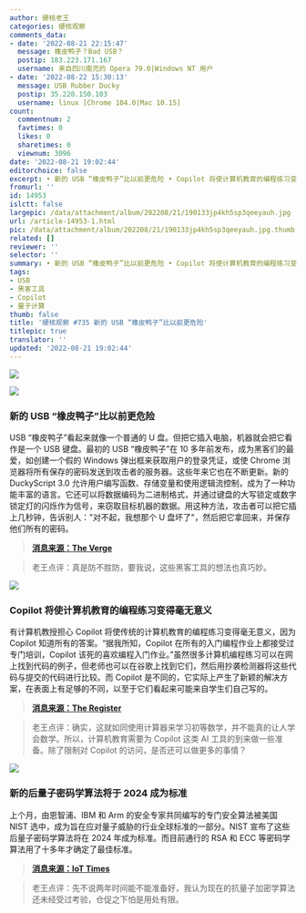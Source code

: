 ```yaml
---
author: 硬核老王
categories: 硬核观察
comments_data:
- date: '2022-08-21 22:15:47'
  message: 橡皮鸭子？Bad USB？
  postip: 183.223.171.167
  username: 来自四川南充的 Opera 79.0|Windows NT 用户
- date: '2022-08-22 15:30:13'
  message: USB Rubber Ducky
  postip: 35.220.150.103
  username: linux [Chrome 104.0|Mac 10.15]
count:
  commentnum: 2
  favtimes: 0
  likes: 0
  sharetimes: 0
  viewnum: 3096
date: '2022-08-21 19:02:44'
editorchoice: false
excerpt: • 新的 USB “橡皮鸭子”比以前更危险 • Copilot 将使计算机教育的编程练习变得毫无意义 • 新的后量子密码学算法将于 2024 成为标准
fromurl: ''
id: 14953
islctt: false
largepic: /data/attachment/album/202208/21/190133jp4kh5sp3qeeyauh.jpg
url: /article-14953-1.html
pic: /data/attachment/album/202208/21/190133jp4kh5sp3qeeyauh.jpg.thumb.jpg
related: []
reviewer: ''
selector: ''
summary: • 新的 USB “橡皮鸭子”比以前更危险 • Copilot 将使计算机教育的编程练习变得毫无意义 • 新的后量子密码学算法将于 2024 成为标准
tags:
- USB
- 黑客工具
- Copilot
- 量子计算
thumb: false
title: '硬核观察 #735 新的 USB “橡皮鸭子”比以前更危险'
titlepic: true
translator: ''
updated: '2022-08-21 19:02:44'
---
```


![](/data/attachment/album/202208/21/190133jp4kh5sp3qeeyauh.jpg)


![](/data/attachment/album/202208/21/190145ol7n9ev4bxe76z5l.jpg)


### 新的 USB “橡皮鸭子”比以前更危险


USB “橡皮鸭子”看起来就像一个普通的 U 盘。但把它插入电脑，机器就会把它看作是一个 USB 键盘。最初的 USB “橡皮鸭子”在 10 多年前发布，成为黑客们的最爱，如创建一个假的 Windows 弹出框来获取用户的登录凭证，或使 Chrome 浏览器将所有保存的密码发送到攻击者的服务器。这些年来它也在不断更新。新的 DuckyScript 3.0 允许用户编写函数、存储变量和使用逻辑流控制，成为了一种功能丰富的语言。它还可以将数据编码为二进制格式，并通过键盘的大写锁定或数字锁定灯的闪烁作为信号，来窃取目标机器的数据。用这种方法，攻击者可以把它插上几秒钟，告诉别人："对不起，我想那个 U 盘坏了"，然后把它拿回来，并保存他们所有的密码。



> 
> **[消息来源：The Verge](https://www.theverge.com/23308394/usb-rubber-ducky-review-hack5-defcon-duckyscript)**
> 
> 
> 



> 
> 老王点评：真是防不胜防，要我说，这些黑客工具的想法也真巧妙。
> 
> 
> 


![](/data/attachment/album/202208/21/190159jz2nnnq4ffx23vfg.jpg)


### Copilot 将使计算机教育的编程练习变得毫无意义


有计算机教授担心 Copilot 将使传统的计算机教育的编程练习变得毫无意义，因为 Copilot 知道所有的答案。“据我所知，Copilot 在所有的入门编程作业上都接受过专门培训，Copilot 该死的喜欢编程入门作业。”虽然很多计算机编程练习可以在网上找到代码的例子，但老师也可以在谷歌上找到它们，然后用抄袭检测器将这些代码与提交的代码进行比较。而 Copilot 是不同的，它实际上产生了新颖的解决方案，在表面上有足够的不同，以至于它们看起来可能来自学生们自己写的。



> 
> **[消息来源：The Register](https://www.theregister.com/2022/08/19/copilot_github_students/)**
> 
> 
> 



> 
> 老王点评：确实，这就如同使用计算器来学习初等数学，并不能真的让人学会数学。所以，计算机教育需要为 Copilot 这类 AI 工具的到来做一些准备。除了限制对 Copilot 的访问，是否还可以做更多的事情？
> 
> 
> 


![](/data/attachment/album/202208/21/190213akiw6pekww222qq6.jpg)


### 新的后量子密码学算法将于 2024 成为标准


上个月，由恩智浦、IBM 和 Arm 的安全专家共同编写的专门安全算法被美国 NIST 选中，成为旨在应对量子威胁的行业全球标准的一部分。NIST 宣布了这些后量子密码学算法将在 2024 年成为标准。而目前通行的 RSA 和 ECC 等密码学算法用了十多年才确定了最佳标准。



> 
> **[消息来源：IoT Times](https://iot.eetimes.com/post-quantum-cryptography-needs-to-be-ready-to-protect-iot/)**
> 
> 
> 



> 
> 老王点评：先不说两年时间能不能准备好，我认为现在的抗量子加密学算法还未经受过考验，仓促之下怕是用处有限。
> 
> 
>